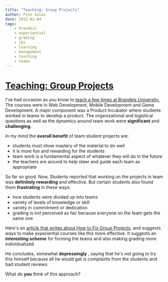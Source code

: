 ```yaml
---
title: "Teaching: Group Projects"
author: Pito Salas
date: 2012-01-04
tags:
    - brandeis
    - experiential
    - grading
    - jbs
    - learning
    - management
    - teaching
    - teams
---
```

# [Teaching: Group Projects](None)




I've had occasion as you know to [teach a few times at Brandeis
University.](<https://sites.google.com/site/brandeiscosijbs/>) The courses
were in Web Development, Mobile Development and Game Development. A major
component was a Product Incubator where students worked in teams to develop a
product. The organizational and logistical questions as well as the dynamics
around team work were **significant** and **challenging**.

In my mind the **overall benefit** of team student projects are:

  * students must show mastery of the material to do well
  * it is more fun and rewarding for the students
  * team work is a fundamental aspect of whatever they will do in the future
  * the teachers are around to help steer and guide each team as appropriate

So far so good. Now, Students reported that working on the projects in team
was **definitely rewarding** and effective. But certain students also found
them **frustrating** in these ways:

  * how students were divided up into teams
  * variety of levels of knowledge or skill
  * variety in commitment or dedication
  * grading is not perceived as fair because everyone on the team gets the same one

Here's an [article that writes about How to Fix Group
Projects,](<http://econlog.econlib.org/archives/2011/12/how_to_fix_grou.html>)
and suggests ways to make experiential courses like this more effective. It
suggests an **interesting scheme** for forming the teams and also making
grading more individualized.

He concludes, somewhat **depressingly** , saying that he's not going to try
this himself because all he would get is complaints from the students and bad
student reviews.

What do **you** think of this approach?


